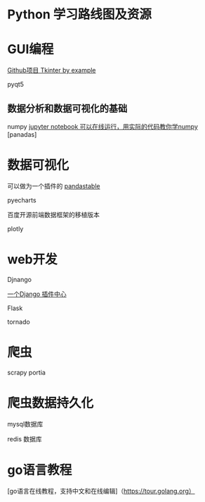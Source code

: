 # Python 学习路线图及资源

# GUI编程
[Github项目 Tkinter by example]( https://github.com/Dvlv/Tkinter-By-Example)

pyqt5

## 数据分析和数据可视化的基础
numpy 
[jupyter notebook 可以在线运行，用实际的代码教你学numpy](https://github.com/rougier/numpy-100)
[panadas] 

# 数据可视化

可以做为一个插件的
[pandastable](https://pandastable.readthedocs.io/en/latest/dataexplore.html)

pyecharts 

百度开源前端数据框架的移植版本 


plotly

# web开发

Djnango 

[一个Django 插件中心](https://djangopackages.org/)

Flask

tornado

# 爬虫

scrapy 
portia

# 爬虫数据持久化


mysql数据库

redis 数据库 

# go语言教程


[go语言在线教程，支持中文和在线编辑]（https://tour.golang.org）
